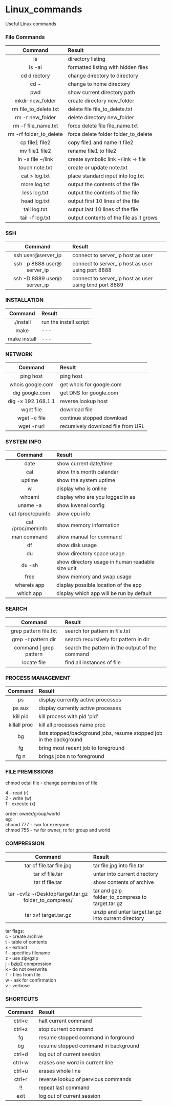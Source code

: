 # Linux_commands
Useful Linux commands

### File Commands
| Command                 | Result                              |
| :---------------------: | :-----------------------------------|
| ls                      | directory listing |
| ls -al                  | formatted listing with hidden files |
| cd directory            | change directory to directory |
| cd ~                    | change to home directory |
| pwd                     | show current directory path |
| mkdir new_folder        | create directory new_folder |
| rm file_to_delete.txt   | delete file file_to_delete.txt |
| rm -r new_folder        | delete directory new_folder |
| rm -f file_name.txt     | force delete file file_name.txt |
| rm -rf folder_to_delete | force delete folder folder_to_delete |
| cp file1 file2          | copy file1 and name it file2 |
| mv file1 file2          | rename file1 to file2 |
| ln -s file ~/link       | create symbolic link ~/link -> file |
| touch note.txt          | create or update note.txt |
| cat > log.txt           | place standard input into log.txt |
| more log.txt            | output the contents of the file |
| less log.txt            | output the contents of the file |
| head log.txt            | output first 10 lines of the file |
| tail log.txt            | output last 10 lines of the file |
| tail -f log.txt         | output contents of the file as it grows |

### SSH

| Command                     | Result                              |
| :-------------------------: | :-----------------------------------|
| ssh user@server_ip          | connect to server_ip host as user |
| ssh -p 8888 user@ server_ip | connect to server_ip host as user using port 8888 |
| ssh -D 8889 user@ server_ip | connect to server_ip host as user using bind port 8889 |

### INSTALLATION
| Command      | Result                  |
| :----------: | :-----------------------|
| ./install    | run the install script  |
| make         | ---                     |
| make install | ---                     |

### NETWORK
| Command            | Result                    |
| :----------------: | :------------------------ |
| ping host          | ping host                 |
| whois google.com   | get whois for google.com  |
| dig google.com     | get DNS for google.com    |
| dig -x 192.168.1.1 | reverse lookup host       |
| wget file          | download file             |
| wget -c file       | continue stopped download |
| wget -r url        | recursively download file from URL |

### SYSTEM INFO

| Command            | Result                    |
| :----------------: | :------------------------ |
| date               | show current date/time |
| cal                | show this month calendar |
| uptime             | show the system uptime |
| w                  | display who is online |
| whoami             | display who are you logged in as |
| uname -a           | show kwenal config |
| cat /proc/cpuinfo  | show cpu info |
| cat /proc/meminfo  | show memory information |
| man command        | show manual for command |
| df                 | show disk usage |
| du                 | show directory space usage |
| du -sh             | show directory usage in human readable size unit |
| free               | show memory and swap usage |
| whereis app        | display possible location of the app |
| which app          | display which app will be run by default |

### SEARCH
| Command                 | Result                                |
| :---------------------: | :------------------------------------ |
| grep pattern file.txt   | search for pattern in file.txt        |
| grep -r pattern dir     | search recursively for pattern in dir |
| command \| grep pattern | search the pattern in the output of the command |
| locate file             | find all instances of file |

### PROCESS MANAGEMENT
| Command      | Result                                |
| :----------: | :------------------------------------ |
| ps           | display currently active processes |
| ps aux       | display currently active processes |
| kill pid     | kill process with pid 'pid' |
| killall proc | kill all processes name proc |
| bg           | lists stopped/background jobs, resume stopped job in the background |
| fg           | bring most recent job to foreground |
| fg n         | brings jobs n to foreground |

### FILE PREMISSIONS
chmod octal file - change permission of file<br>

4 - read (r)<br>
2 - write (w)<br>
1 - execute (x)<br>

order: owner/group/world<br>
eg:<br>
chomd 777 - rwx for exeryone<br>
chmod 755 - rw for owner, rx for group and world<br>

### COMPRESSION
| Command                  | Result                                |
| :----------------------: | :------------------------------------ |
| tar cf file.tar file.jpg | tar file.jpg into file.tar |
| tar xf file.tar          | untar into current directory |
| tar tf file.tar          | show contents of archive |
| tar -cvfz ~/Desktop/target.tar.gz folder_to_compress/ | tar and gzip folder_to_compress to target.tar.gz |
| tar xvf target.tar.gz    | unzip and untar target.tar.gz into current directory |

tar flags:<br>
c - create archive<br>
t - table of contents<br>
x - extract<br>
f - specifies filename<br>
z - use zip/gzip<br>
j - bzip2 compression<br>
k - do not overwrite<br>
T - files from file<br>
w - ask for confirmation<br>
v - verbose<br>

### SHORTCUTS
| Command                  | Result                                |
| :----------------------: | :------------------------------------ |
| ctrl+c | halt current command |
| ctrl+z | stop current command |
| fg     | resume stopped command in forground |
| bg     | resume stopped command in background |
| ctrl+d | log out of current session |
| ctrl+w | erases one word in current line |
| ctrl+u | erases whole line |
| ctrl+r | reverse lookup of pervious commands |
| !!     | repeat last command |
| exit   | log out of current session |
